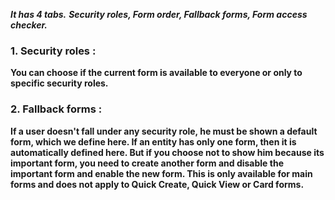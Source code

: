 ***It has 4 tabs.***
***Security roles, Form order, Fallback forms, Form access checker.***

### 1. Security roles : 
**You can choose if the current form is available to everyone or only to specific security roles.**

### 2. Fallback forms :
**If a user doesn't fall under any security role, he must be shown a default form, which we define here. If an entity has only one form, then it is automatically defined here. But if you choose not to show him because its important form, you need to create another form and disable the important form and enable the new form. This is only available for main forms and does not apply to Quick Create, Quick View or Card forms.**